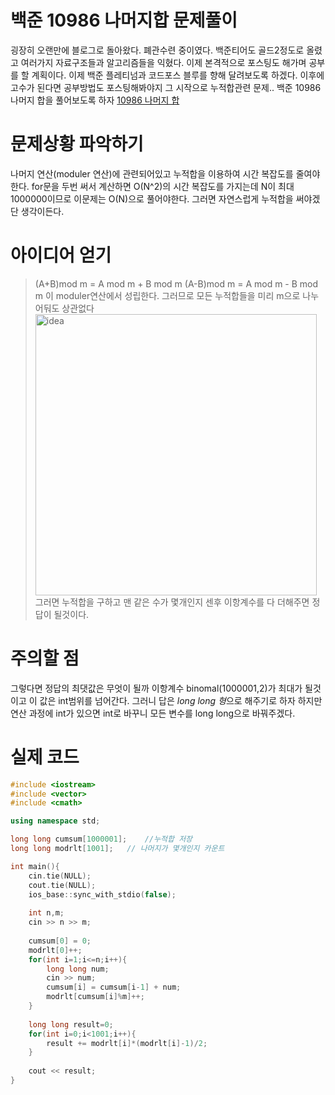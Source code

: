 백준 10986 나머지합 문제풀이
=======================

굉장히 오랜만에 블로그로 돌아왔다. 폐관수련 중이였다. 백준티어도 골드2정도로 올렸고 여러가지 자료구조들과 알고리즘들을 익혔다.
이제 본격적으로 포스팅도 해가며 공부를 할 계획이다. 이제 백준 플레티넘과 코드포스 블루를 향해 달려보도록 하겠다.
이후에 고수가 된다면 공부방법도 포스팅해봐야지 그 시작으로 누적합관련 문제..
백준 10986 나머지 합을 풀어보도록 하자 [10986 나머지 합](https://www.acmicpc.net/problem/10986, "문제 확인하기")

# 문제상황 파악하기

나머지 연산(moduler 연산)에 관련되어있고 누적합을 이용하여 시간 복잡도를 줄여야한다.
for문을 두번 써서 계산하면 O(N^2)의 시간 복잡도를 가지는데 N이 최대 1000000이므로 이문제는 O(N)으로 풀어야한다. 
그러면 자연스럽게 누적합을 써야겠단 생각이든다.

# 아이디어 얻기
> (A+B)mod m = A mod m + B mod m
> (A-B)mod m = A mod m - B mod m 이 moduler연산에서 성립한다.
그러므로 모든 누적합들을 미리 m으로 나누어둬도 상관없다
<img src="![누적합 아이디어](https://user-images.githubusercontent.com/87902719/163976395-4be005f3-1b3d-429f-be28-cbcfc6dd9cf1.jpeg)" width="450px" height="450px" title="누적합이용" alt="idea"></img><br/>
그러면 누적합을 구하고 맨 같은 수가 몇개인지 센후 이항계수를 다 더해주면 정답이 될것이다.

# 주의할 점
그렇다면 정답의 최댓값은 무엇이 될까 이항계수 binomal(1000001,2)가 최대가 될것이고 이 값은 int범위를 넘어간다.
그러니 답은 *long long 형*으로 해주기로 하자
하지만 연산 과정에 int가 있으면 int로 바꾸니 모든 변수를 long long으로 바꿔주겠다.

# 실제 코드

```cpp
#include <iostream>
#include <vector>
#include <cmath>

using namespace std;

long long cumsum[1000001];    //누적합 저장
long long modrlt[1001];   // 나머지가 몇개인지 카운트

int main(){
    cin.tie(NULL);
    cout.tie(NULL);
    ios_base::sync_with_stdio(false);
    
    int n,m;
    cin >> n >> m;
    
    cumsum[0] = 0;
    modrlt[0]++;
    for(int i=1;i<=n;i++){
        long long num;
        cin >> num;
        cumsum[i] = cumsum[i-1] + num;
        modrlt[cumsum[i]%m]++;
    }
    
    long long result=0;
    for(int i=0;i<1001;i++){
        result += modrlt[i]*(modrlt[i]-1)/2;
    }
    
    cout << result;
}

```
